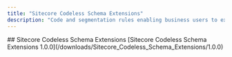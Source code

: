 ```yaml
---
title: "Sitecore Codeless Schema Extensions"
description: "Code and segmentation rules enabling business users to extend the xConnect schema without requiring code development."
---
```


<Card variant='outlineRaised' px={0} mb={8}>
<CardHeader>
## Sitecore Codeless Schema Extensions
</CardHeader>
<CardBody>
[Sitecore Codeless Schema Extensions 1.0.0](/downloads/Sitecore_Codeless_Schema_Extensions/1.0.0)
</CardBody>
</Card>